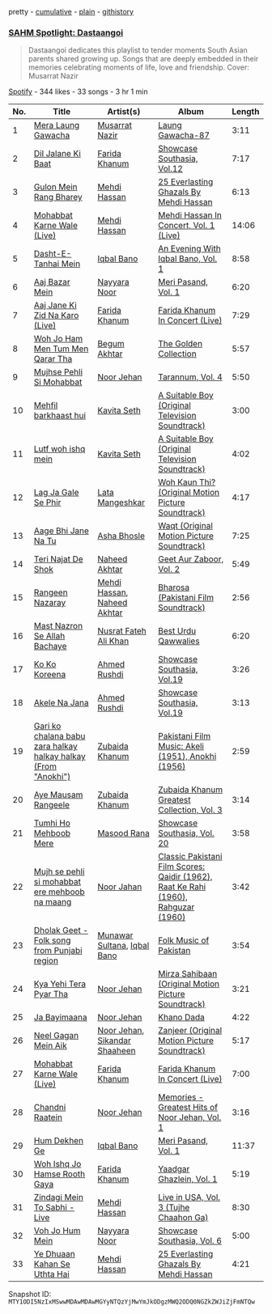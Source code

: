 pretty - [cumulative](/playlists/cumulative/37i9dQZF1DWZmgVI3UNCd0.md) - [plain](/playlists/plain/37i9dQZF1DWZmgVI3UNCd0) - [githistory](https://github.githistory.xyz/mackorone/spotify-playlist-archive/blob/main/playlists/plain/37i9dQZF1DWZmgVI3UNCd0)

### [SAHM Spotlight: Dastaangoi](https://open.spotify.com/playlist/37i9dQZF1DWZmgVI3UNCd0)

> Dastaangoi dedicates this playlist to tender moments South Asian parents shared growing up\. Songs that are deeply embedded in their memories celebrating moments of life, love and friendship\. Cover: Musarrat Nazir

[Spotify](https://open.spotify.com/user/spotify) - 344 likes - 33 songs - 3 hr 1 min

| No. | Title | Artist(s) | Album | Length |
|---|---|---|---|---|
| 1 | [Mera Laung Gawacha](https://open.spotify.com/track/1AotoLk8PYywQGvJwSR62h) | [Musarrat Nazir](https://open.spotify.com/artist/3LdcXgGWcqMBqbAWKlxg0t) | [Laung Gawacha\-87](https://open.spotify.com/album/30i3ln77pke20gB2FUNFUN) | 3:11 |
| 2 | [Dil Jalane Ki Baat](https://open.spotify.com/track/6r0jQzLgo0YsLKAbkl8qfB) | [Farida Khanum](https://open.spotify.com/artist/07g02xbfLHmRdZaz5NAWru) | [Showcase Southasia, Vol.12](https://open.spotify.com/album/6VV63StUSZc5yTNtk4jq5B) | 7:17 |
| 3 | [Gulon Mein Rang Bharey](https://open.spotify.com/track/5SRZ2MMFN7WD626usnTOma) | [Mehdi Hassan](https://open.spotify.com/artist/73Qu5twIpvKmLU0rPaEJi4) | [25 Everlasting Ghazals By Mehdi Hassan](https://open.spotify.com/album/4o0t32M7pq69MgYcddWw28) | 6:13 |
| 4 | [Mohabbat Karne Wale \(Live\)](https://open.spotify.com/track/6f188O4U3MHPStb9IJ7bqm) | [Mehdi Hassan](https://open.spotify.com/artist/73Qu5twIpvKmLU0rPaEJi4) | [Mehdi Hassan In Concert, Vol\. 1 \(Live\)](https://open.spotify.com/album/1O3bI8AG6ZEzMxFTofXmrL) | 14:06 |
| 5 | [Dasht\-E\-Tanhai Mein](https://open.spotify.com/track/0PZO1Ih1qTQawy5Wc9B7zy) | [Iqbal Bano](https://open.spotify.com/artist/7JxXeUTiGg0vr8SS2iS0F0) | [An Evening With Iqbal Bano, Vol\. 1](https://open.spotify.com/album/28YZZXx13F7sSEwW13v1yv) | 8:58 |
| 6 | [Aaj Bazar Mein](https://open.spotify.com/track/5Mfzkm28Rh6eErgh40CjDy) | [Nayyara Noor](https://open.spotify.com/artist/5u2Lz8LpHaHK1YWg2pTDVD) | [Meri Pasand, Vol\. 1](https://open.spotify.com/album/3Xg7v0yuYeXIpY2U3ikIiq) | 6:20 |
| 7 | [Aaj Jane Ki Zid Na Karo \(Live\)](https://open.spotify.com/track/4alS0xW23tUwqscT8CkPM3) | [Farida Khanum](https://open.spotify.com/artist/07g02xbfLHmRdZaz5NAWru) | [Farida Khanum In Concert \(Live\)](https://open.spotify.com/album/2LgI5h8no2UbfcEC09Nwws) | 7:29 |
| 8 | [Woh Jo Ham Men Tum Men Qarar Tha](https://open.spotify.com/track/3Wb8gdwqyagTVSrFtSUCFe) | [Begum Akhtar](https://open.spotify.com/artist/2s5kwiBL19Iw2PnrJ6vYDf) | [The Golden Collection](https://open.spotify.com/album/1yYQKKNEQOHDACLXHyyz54) | 5:57 |
| 9 | [Mujhse Pehli Si Mohabbat](https://open.spotify.com/track/39hCQjPyTtsHzsp0cx1fuJ) | [Noor Jehan](https://open.spotify.com/artist/0LruguA5aIP6yvLUIkxANh) | [Tarannum, Vol\. 4](https://open.spotify.com/album/24FTirBUE0boEAbO7U18Ln) | 5:50 |
| 10 | [Mehfil barkhaast hui](https://open.spotify.com/track/5nnL6byioZybOfiCqMtA9i) | [Kavita Seth](https://open.spotify.com/artist/3nQ125TJobosBH446Dsvvv) | [A Suitable Boy \(Original Television Soundtrack\)](https://open.spotify.com/album/6eJixUL0T4Hbd5BGO6yqC1) | 3:00 |
| 11 | [Lutf woh ishq mein](https://open.spotify.com/track/33VYVxMbibl2Vx1rB4ZhTk) | [Kavita Seth](https://open.spotify.com/artist/3nQ125TJobosBH446Dsvvv) | [A Suitable Boy \(Original Television Soundtrack\)](https://open.spotify.com/album/6eJixUL0T4Hbd5BGO6yqC1) | 4:02 |
| 12 | [Lag Ja Gale Se Phir](https://open.spotify.com/track/1kKxvLPfgpG5NRJ9MAmYsu) | [Lata Mangeshkar](https://open.spotify.com/artist/61JrslREXq98hurYL2hYoc) | [Woh Kaun Thi? \(Original Motion Picture Soundtrack\)](https://open.spotify.com/album/579fdKlYum67csQuigB0Z2) | 4:17 |
| 13 | [Aage Bhi Jane Na Tu](https://open.spotify.com/track/6FQSbXPFzdiqgJZU75Hesq) | [Asha Bhosle](https://open.spotify.com/artist/5as8A4G47Ohu9NSWs3Je8U) | [Waqt \(Original Motion Picture Soundtrack\)](https://open.spotify.com/album/78PM5oV8DY3CG1MWwfF7Mi) | 7:25 |
| 14 | [Teri Najat De Shok](https://open.spotify.com/track/41nTJumI2Adjw7njD5eEfV) | [Naheed Akhtar](https://open.spotify.com/artist/7kDFFnZKYdD7Z8972VTYYQ) | [Geet Aur Zaboor, Vol\. 2](https://open.spotify.com/album/6viFYeFTyLSQ8YtlEvHDxO) | 5:49 |
| 15 | [Rangeen Nazaray](https://open.spotify.com/track/3lOgRchS4d4ymQe4a292Ql) | [Mehdi Hassan](https://open.spotify.com/artist/73Qu5twIpvKmLU0rPaEJi4), [Naheed Akhtar](https://open.spotify.com/artist/7kDFFnZKYdD7Z8972VTYYQ) | [Bharosa \(Pakistani Film Soundtrack\)](https://open.spotify.com/album/3ORICsY4NY7nD6ufX6PJSJ) | 2:56 |
| 16 | [Mast Nazron Se Allah Bachaye](https://open.spotify.com/track/15aUq0ClcOIR3yQ9fSItaO) | [Nusrat Fateh Ali Khan](https://open.spotify.com/artist/5HcunTidTUrOaf8V0iJcvl) | [Best Urdu Qawwalies](https://open.spotify.com/album/67yayTLgnGJPxjPZYa13n4) | 6:20 |
| 17 | [Ko Ko Koreena](https://open.spotify.com/track/1S1NSccaYJYhg5z5V2otDC) | [Ahmed Rushdi](https://open.spotify.com/artist/3cPhnpqQbDtv5dR3Od3Vz1) | [Showcase Southasia, Vol.19](https://open.spotify.com/album/0BvMo2sMmUCAmM08ASGyvk) | 3:26 |
| 18 | [Akele Na Jana](https://open.spotify.com/track/7LaQCkUycsNsxKnuddhPHp) | [Ahmed Rushdi](https://open.spotify.com/artist/3cPhnpqQbDtv5dR3Od3Vz1) | [Showcase Southasia, Vol.19](https://open.spotify.com/album/0BvMo2sMmUCAmM08ASGyvk) | 3:13 |
| 19 | [Gari ko chalana babu zara halkay halkay halkay \(From "Anokhi"\)](https://open.spotify.com/track/1oaZWlOrQza1zjZMVyOAcw) | [Zubaida Khanum](https://open.spotify.com/artist/0xmOeuUilEnWPwJjKrAP1Z) | [Pakistani Film Music: Akeli \(1951\), Anokhi \(1956\)](https://open.spotify.com/album/2CmLXI91eoQOUveJVwWTFn) | 2:59 |
| 20 | [Aye Mausam Rangeele](https://open.spotify.com/track/6bGpZs5rK2feniZ3LwMZXC) | [Zubaida Khanum](https://open.spotify.com/artist/0xmOeuUilEnWPwJjKrAP1Z) | [Zubaida Khanum Greatest Collection, Vol\. 3](https://open.spotify.com/album/0wN7MLW7LJ4HiT9cC3c74h) | 3:14 |
| 21 | [Tumhi Ho Mehboob Mere](https://open.spotify.com/track/0k1bnGjdwNXTvUsMGTUNSf) | [Masood Rana](https://open.spotify.com/artist/7aPFBcHFIwYZZkAn4S3iad) | [Showcase Southasia, Vol\. 20](https://open.spotify.com/album/2ppPEYSCwPMb6NCXld9Zrl) | 3:58 |
| 22 | [Mujh se pehli si mohabbat ere mehboob na maang](https://open.spotify.com/track/63vHN32Hnj9W1dpoqf1uX4) | [Noor Jahan](https://open.spotify.com/artist/39N1DMkFaX94lvamzEJ7J8) | [Classic Pakistani Film Scores: Qaidir \(1962\), Raat Ke Rahi \(1960\), Rahguzar \(1960\)](https://open.spotify.com/album/1kWoFD95gQanlGme2rY8SJ) | 3:42 |
| 23 | [Dholak Geet \- Folk song from Punjabi region](https://open.spotify.com/track/3pfUbiz9M1h2YyVqMYlf2W) | [Munawar Sultana](https://open.spotify.com/artist/04J9AbIKnsGkTXPbcxEUaU), [Iqbal Bano](https://open.spotify.com/artist/7JxXeUTiGg0vr8SS2iS0F0) | [Folk Music of Pakistan](https://open.spotify.com/album/4nkaM9HC3mgIj4NpSGptUJ) | 3:54 |
| 24 | [Kya Yehi Tera Pyar Tha](https://open.spotify.com/track/4Y6gvtiY4BitCDlY8s2Eco) | [Noor Jehan](https://open.spotify.com/artist/0LruguA5aIP6yvLUIkxANh) | [Mirza Sahibaan \(Original Motion Picture Soundtrack\)](https://open.spotify.com/album/1BkvkorLNO5KJHmMPoF6rd) | 3:21 |
| 25 | [Ja Bayimaana](https://open.spotify.com/track/7ukGQbMjD7fe0bongNNYP3) | [Noor Jehan](https://open.spotify.com/artist/0LruguA5aIP6yvLUIkxANh) | [Khano Dada](https://open.spotify.com/album/6O1Y1WBDXyPJaKjU8fIoFR) | 4:22 |
| 26 | [Neel Gagan Mein Aik](https://open.spotify.com/track/0wNCIdSF1g3Hv1krpdD8Wy) | [Noor Jehan](https://open.spotify.com/artist/0LruguA5aIP6yvLUIkxANh), [Sikandar Shaaheen](https://open.spotify.com/artist/0ur3LLzZVbzRvRP5RvxfyF) | [Zanjeer \(Original Motion Picture Soundtrack\)](https://open.spotify.com/album/70YXghoDyr52bFpYsqrBhz) | 5:17 |
| 27 | [Mohabbat Karne Wale \(Live\)](https://open.spotify.com/track/7bJ677c0pod3kiULAm9uMs) | [Farida Khanum](https://open.spotify.com/artist/07g02xbfLHmRdZaz5NAWru) | [Farida Khanum In Concert \(Live\)](https://open.spotify.com/album/2LgI5h8no2UbfcEC09Nwws) | 7:00 |
| 28 | [Chandni Raatein](https://open.spotify.com/track/6n2kw9O1wjT1csXSeGsjwX) | [Noor Jehan](https://open.spotify.com/artist/0LruguA5aIP6yvLUIkxANh) | [Memories \- Greatest Hits of Noor Jehan, Vol\. 1](https://open.spotify.com/album/4uprQOSvhFKDtJcWmcaDKm) | 3:16 |
| 29 | [Hum Dekhen Ge](https://open.spotify.com/track/6bmqjIMGj8BdmzGwfPKJGt) | [Iqbal Bano](https://open.spotify.com/artist/7JxXeUTiGg0vr8SS2iS0F0) | [Meri Pasand, Vol\. 1](https://open.spotify.com/album/2ihTDwhRGWCEKfwvzffzfp) | 11:37 |
| 30 | [Woh Ishq Jo Hamse Rooth Gaya](https://open.spotify.com/track/2N9dgkEbXNu2p6beBCcM17) | [Farida Khanum](https://open.spotify.com/artist/07g02xbfLHmRdZaz5NAWru) | [Yaadgar Ghazlein, Vol\. 1](https://open.spotify.com/album/1WjKcHx9T6doI0uZOBwj2K) | 5:19 |
| 31 | [Zindagi Mein To Sabhi \- Live](https://open.spotify.com/track/0jQySCRqYWtPEj0IEzrIpz) | [Mehdi Hassan](https://open.spotify.com/artist/73Qu5twIpvKmLU0rPaEJi4) | [Live in USA, Vol\. 3 \(Tujhe Chaahon Ga\)](https://open.spotify.com/album/3HadPxsLza4NbGUGxv06bs) | 8:30 |
| 32 | [Voh Jo Hum Mein](https://open.spotify.com/track/5XgnsIYusyRsFFsYRo6Bx6) | [Nayyara Noor](https://open.spotify.com/artist/5u2Lz8LpHaHK1YWg2pTDVD) | [Showcase Southasia, Vol\. 6](https://open.spotify.com/album/3RfePP9xSxQTc0wFo4JARc) | 5:00 |
| 33 | [Ye Dhuaan Kahan Se Uthta Hai](https://open.spotify.com/track/3Zawa0Z9uxJ5oiFvGLk4nj) | [Mehdi Hassan](https://open.spotify.com/artist/73Qu5twIpvKmLU0rPaEJi4) | [25 Everlasting Ghazals By Mehdi Hassan](https://open.spotify.com/album/4o0t32M7pq69MgYcddWw28) | 4:21 |

Snapshot ID: `MTY1ODI5NzIxMSwwMDAwMDAwMGYyNTQzYjMwYmJkODgzMWQ2ODQ0NGZkZWJiZjFmNTQw`

